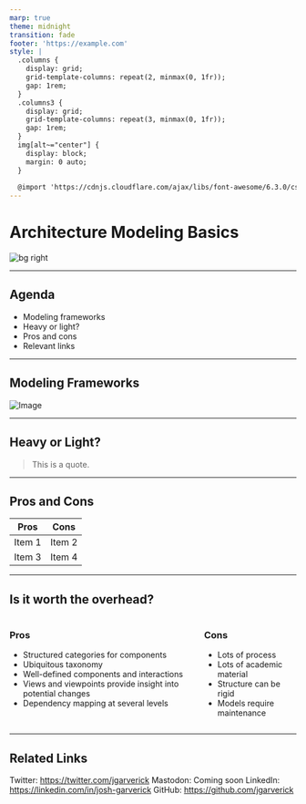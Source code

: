 ```yaml
---
marp: true
theme: midnight
transition: fade
footer: 'https://example.com'
style: |
  .columns {
    display: grid;
    grid-template-columns: repeat(2, minmax(0, 1fr));
    gap: 1rem;
  }
  .columns3 {
    display: grid;
    grid-template-columns: repeat(3, minmax(0, 1fr));
    gap: 1rem;
  } 
  img[alt~="center"] {
    display: block;
    margin: 0 auto;
  }
  
  @import 'https://cdnjs.cloudflare.com/ajax/libs/font-awesome/6.3.0/css/all.min.css'
---
```

<!-- _class: "title-slide" -->
# Architecture Modeling Basics
![bg right](https://upload.wikimedia.org/wikipedia/commons/a/a1/TOGAF_ADM.jpg)

---

## Agenda

- Modeling frameworks
- Heavy or light?
- Pros and cons
- Relevant links

---

## Modeling Frameworks

![Image](https://picsum.photos/800/600)

---

## Heavy or Light?

> This is a quote.

---

## Pros and Cons

| Pros | Cons |
| -------- | -------- |
| Item 1   | Item 2   |
| Item 3   | Item 4   |

---

## Is it worth the overhead?

<div class="columns">
<div>

### Pros

- Structured categories for components
- Ubiquitous taxonomy
- Well-defined components and interactions
- Views and viewpoints provide insight into potential changes
- Dependency mapping at several levels

</div>
<div>

### Cons

- Lots of process
- Lots of academic material
- Structure can be rigid
- Models require maintenance

</div>
</div>

---

## Related Links

<i class="fa-brands fa-twitter"></i> Twitter: https://twitter.com/jgarverick
<i class="fa-brands fa-mastodon"></i> Mastodon: Coming soon
<i class="fa-brands fa-linkedin"></i> LinkedIn: https://linkedin.com/in/josh-garverick
<i class="fa-brands fa-github"></i> GitHub: https://github.com/jgarverick
